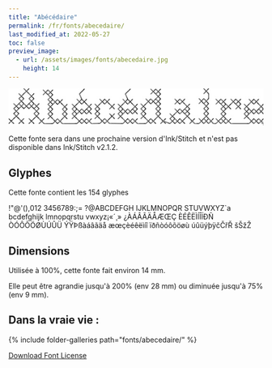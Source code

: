 ```yaml
---
title: "Abécédaire"
permalink: /fr/fonts/abecedaire/
last_modified_at: 2022-05-27
toc: false
preview_image:
  - url: /assets/images/fonts/abecedaire.jpg
    height: 14
---
```


![Abecedaire](/assets/images/fonts/abecedaire.jpg)

Cette fonte sera dans une prochaine version d'Ink/Stitch et n'est pas disponible dans Ink/Stitch v2.1.2.

## Glyphes

Cette fonte contient les 154 glyphes

	
!"@'(),012
3456789:;=
?@ABCDEFGH
IJKLMNOPQR
STUVWXYZ`a
bcdefghijk
lmnopqrstu
vwxyz¡«´¸»
¿ÀÁÂÃÄÅÆŒÇ
ÈÉÊËÌÍÎÏÐÑ
ÒÓÔÕÖØÙÚÛÜ
ÝŸÞßàáâãäå
æœçèéêëìíî
ïðñòóôõöøù
úûüýþÿčČřŘ
šŠžŽ

## Dimensions

Utilisée à 100%, cette fonte fait environ 14 mm.

Elle peut être agrandie jusqu'à 200% (env 28 mm) ou diminuée jusqu'à 75% (env 9 mm).

## Dans la vraie vie :

{% include folder-galleries path="fonts/abecedaire/" %}



[Download Font License](https://github.com/inkstitch/inkstitch/tree/main/fonts/abecedaire/LICENSE)
